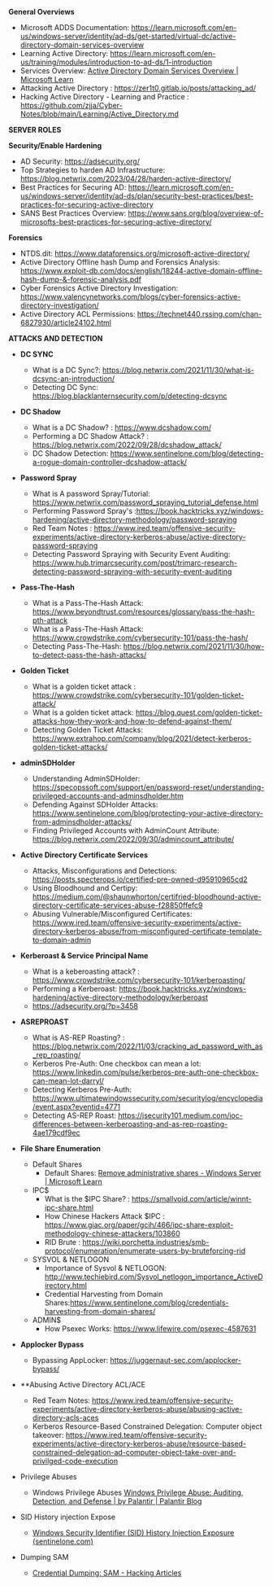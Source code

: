 


**General Overviews**

- Microsoft ADDS Documentation: https://learn.microsoft.com/en-us/windows-server/identity/ad-ds/get-started/virtual-dc/active-directory-domain-services-overview
- Learning Active Directory: https://learn.microsoft.com/en-us/training/modules/introduction-to-ad-ds/1-introduction
- Services Overview: [Active Directory Domain Services Overview | Microsoft Learn](https://learn.microsoft.com/en-us/windows-server/identity/ad-ds/get-started/virtual-dc/active-directory-domain-services-overview)
- Attacking Active Directory : https://zer1t0.gitlab.io/posts/attacking_ad/
- Hacking Active Directory - Learning and Practice : https://github.com/zjja/Cyber-Notes/blob/main/Learning/Active_Directory.md

**SERVER ROLES**


**Security/Enable Hardening**

- AD Security: https://adsecurity.org/
- Top Strategies to harden AD Infrastructure: https://blog.netwrix.com/2023/04/28/harden-active-directory/
- Best Practices for Securing AD: https://learn.microsoft.com/en-us/windows-server/identity/ad-ds/plan/security-best-practices/best-practices-for-securing-active-directory
- SANS Best Practices Overview: https://www.sans.org/blog/overview-of-microsofts-best-practices-for-securing-active-directory/


**Forensics**
- NTDS.dit: https://www.dataforensics.org/microsoft-active-directory/
- Active Directory Offline hash Dump and Forensics Analysis: https://www.exploit-db.com/docs/english/18244-active-domain-offline-hash-dump-&-forensic-analysis.pdf
- Cyber Forensics Active Directory Investigation: https://www.valencynetworks.com/blogs/cyber-forensics-active-directory-investigation/
- Active Directory ACL Permissions: https://technet440.rssing.com/chan-6827930/article24102.html



**ATTACKS AND DETECTION**

- **DC SYNC** 
	- What is a DC Sync?: https://blog.netwrix.com/2021/11/30/what-is-dcsync-an-introduction/
	- Detecting DC Sync:  https://blog.blacklanternsecurity.com/p/detecting-dcsync

- **DC Shadow**
	- What is a DC Shadow? : https://www.dcshadow.com/
	- Performing a DC Shadow Attack? : https://blog.netwrix.com/2022/09/28/dcshadow_attack/
	- DC Shadow Detection: https://www.sentinelone.com/blog/detecting-a-rogue-domain-controller-dcshadow-attack/

- **Password Spray**
	- What is A password Spray/Tutorial: https://www.netwrix.com/password_spraying_tutorial_defense.html
	- Performing Password Spray's :https://book.hacktricks.xyz/windows-hardening/active-directory-methodology/password-spraying
	- Red Team Notes : https://www.ired.team/offensive-security-experiments/active-directory-kerberos-abuse/active-directory-password-spraying
	- Detecting Password Spraying with Security Event Auditing: https://www.hub.trimarcsecurity.com/post/trimarc-research-detecting-password-spraying-with-security-event-auditing
	  
- **Pass-The-Hash**
	- What is a Pass-The-Hash Attack: https://www.beyondtrust.com/resources/glossary/pass-the-hash-pth-attack
	- What is a Pass-The-Hash Attack: https://www.crowdstrike.com/cybersecurity-101/pass-the-hash/
	- Detecting Pass-The-Hash: https://blog.netwrix.com/2021/11/30/how-to-detect-pass-the-hash-attacks/

- **Golden Ticket**
	- What is a golden ticket attack : https://www.crowdstrike.com/cybersecurity-101/golden-ticket-attack/
	- What is a golden ticket attack: https://blog.quest.com/golden-ticket-attacks-how-they-work-and-how-to-defend-against-them/
	- Detecting Golden Ticket Attacks: https://www.extrahop.com/company/blog/2021/detect-kerberos-golden-ticket-attacks/

- **adminSDHolder**
	- Understanding AdminSDHolder:  https://specopssoft.com/support/en/password-reset/understanding-privileged-accounts-and-adminsdholder.htm
	- Defending Against SDHolder Attacks: https://www.sentinelone.com/blog/protecting-your-active-directory-from-adminsdholder-attacks/
	- Finding Privileged Accounts with AdminCount Attribute: https://blog.netwrix.com/2022/09/30/admincount_attribute/

- **Active Directory Certificate Services**
	- Attacks, Misconfigurations and Detections: https://posts.specterops.io/certified-pre-owned-d95910965cd2
	- Using Bloodhound and Certipy: https://medium.com/@shaunwhorton/certifried-bloodhound-active-directory-certificate-services-abuse-f28850ffefc9
  	- Abusing Vulnerable/Misconfigured Certificates: https://www.ired.team/offensive-security-experiments/active-directory-kerberos-abuse/from-misconfigured-certificate-template-to-domain-admin

- **Kerberoast & Service Principal Name**
	- What is a keberoasting attack? : https://www.crowdstrike.com/cybersecurity-101/kerberoasting/
	- Performing a Kerberoast: https://book.hacktricks.xyz/windows-hardening/active-directory-methodology/kerberoast
	- https://adsecurity.org/?p=3458

- **ASREPROAST**
	- What is AS-REP Roasting? : https://blog.netwrix.com/2022/11/03/cracking_ad_password_with_as_rep_roasting/
	- Kerberos Pre-Auth: One checkbox can mean a lot: https://www.linkedin.com/pulse/kerberos-pre-auth-one-checkbox-can-mean-lot-darryl/
	- Detecting Kerberos Pre-Auth: https://www.ultimatewindowssecurity.com/securitylog/encyclopedia/event.aspx?eventid=4771
	- Detecting AS-REP Roast: https://jsecurity101.medium.com/ioc-differences-between-kerberoasting-and-as-rep-roasting-4ae179cdf9ec

- **File Share Enumeration**
	- Default Shares
		- Default Shares: [Remove administrative shares - Windows Server | Microsoft Learn](https://learn.microsoft.com/en-us/troubleshoot/windows-server/networking/remove-administrative-shares)
	- IPC$
		- What is the $IPC Share? : https://smallvoid.com/article/winnt-ipc-share.html
		- How Chinese Hackers Attack $IPC : https://www.giac.org/paper/gcih/466/ipc-share-exploit-methodology-chinese-attackers/103860
		- RID Brute : https://wiki.porchetta.industries/smb-protocol/enumeration/enumerate-users-by-bruteforcing-rid
	- SYSVOL & NETLOGON
		- Importance of Sysvol & NETLOGON: http://www.techiebird.com/Sysvol_netlogon_importance_ActiveDirectory.html
		- Credential Harvesting from Domain Shares:https://www.sentinelone.com/blog/credentials-harvesting-from-domain-shares/
	- ADMIN$
		- How Psexec Works: https://www.lifewire.com/psexec-4587631

- **Applocker Bypass**
	- Bypassing AppLocker: https://juggernaut-sec.com/applocker-bypass/

- **Abusing Active Directory ACL/ACE
	- Red Team Notes:  https://www.ired.team/offensive-security-experiments/active-directory-kerberos-abuse/abusing-active-directory-acls-aces
	- Kerberos Resource-Based Constrained Delegation: Computer object takeover: https://www.ired.team/offensive-security-experiments/active-directory-kerberos-abuse/resource-based-constrained-delegation-ad-computer-object-take-over-and-privilged-code-execution
- Privilege Abuses
	- Windows Privilege Abuses [Windows Privilege Abuse: Auditing, Detection, and Defense | by Palantir | Palantir Blog](https://blog.palantir.com/windows-privilege-abuse-auditing-detection-and-defense-3078a403d74e)

- SID History injection Expose
	- [Windows Security Identifier (SID) History Injection Exposure (sentinelone.com)](https://www.sentinelone.com/blog/windows-sid-history-injection-exposure-blog/)

- Dumping SAM
	- [Credential Dumping: SAM - Hacking Articles](https://www.hackingarticles.in/credential-dumping-sam/)

